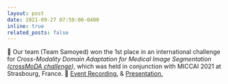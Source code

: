 ```yaml
---
layout: post
date: 2021-09-27 07:59:00-0400
inline: true
related_posts: false
---
```


:tada:  Our team (Team Samoyed) won the 1st place in an international challenge for <i>Cross-Modality Domain Adaptation for Medical Image Segmentation (<a href='https://crossmoda-challenge.ml/challenge2021/'>crossMoDA challenge</a>)</i>, which was held in conjunction with MICCAI 2021 at Strasbourg, France.
:movie_camera: <a href='https://vimeo.com/620052580/'>Event Recording.</a> &  <a href='https://vimeo.com/612629294/'>Presentation.</a>
